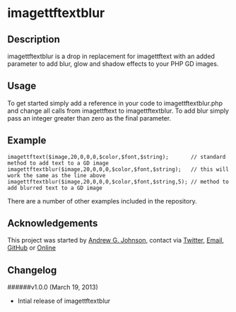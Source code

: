 # imagettftextblur

## Description

imagettftextblur is a drop in replacement for imagettftext with an added parameter to add blur, glow and shadow effects to your PHP GD images.

## Usage

To get started simply add a reference in your code to imagettftextblur.php and change all calls from imagettftext to imagettftextblur.  To add blur simply pass an integer greater than zero as the final parameter.

## Example

    imagettftext($image,20,0,0,0,$color,$font,$string);       // standard method to add text to a GD image
    imagettftextblur($image,20,0,0,0,$color,$font,$string);   // this will work the same as the line above
    imagettftextblur($image,20,0,0,0,$color,$font,$string,5); // method to add blurred text to a GD image

There are a number of other examples included in the repository.

## Acknowledgements

This project was started by [Andrew G. Johnson](https://github.com/andrewgjohnson), contact via [Twitter](http://twitter.com/andrewgjohnson), [Email](mailto:andrew@andrewgjohnson.com), [GitHub](https://github.com/andrewgjohnson) or [Online](http://www.andrewgjohnson.com/)

## Changelog

######v1.0.0 (March 19, 2013)
 * Intial release of imagettftextblur
